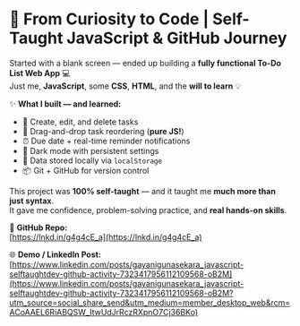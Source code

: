 # 🚀 From Curiosity to Code | Self-Taught JavaScript & GitHub Journey

Started with a blank screen — ended up building a **fully functional To-Do List Web App** 💻  
Just me, **JavaScript**, some **CSS**, **HTML**, and the **will to learn** 💡

✨ **What I built — and learned:**  
- 📝 Create, edit, and delete tasks  
- 🎯 Drag-and-drop task reordering (**pure JS!**)  
- ⏰ Due date + real-time reminder notifications  
- 🌙 Dark mode with persistent settings  
- 💾 Data stored locally via `localStorage`  
- 📦 Git + GitHub for version control  

This project was **100% self-taught** — and it taught me **much more than just syntax**.  
It gave me confidence, problem-solving practice, and **real hands-on skills**.  

🔗 **GitHub Repo:**  
[https://lnkd.in/g4g4cE_a](https://lnkd.in/g4g4cE_a)  

🌐 **Demo / LinkedIn Post:**  
[https://www.linkedin.com/posts/gayanigunasekara_javascript-selftaughtdev-github-activity-7323417956112109568-oB2M](https://www.linkedin.com/posts/gayanigunasekara_javascript-selftaughtdev-github-activity-7323417956112109568-oB2M?utm_source=social_share_send&utm_medium=member_desktop_web&rcm=ACoAAEL6RiABQSW_ItwUdJrRczRXpnO7Cj36BKo)
